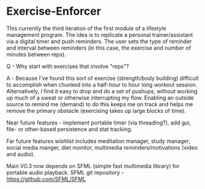 # Exercise-Enforcer

This currently the third iteration of the first module of a lifestyle management program. The idea is to replicate a personal trainer/assistant via a digital timer and push reminders. The user sets the type of reminder and interval between reminders (in this case, the exercise and number of minutes between reps).

Q - Why start with exercises that involve "reps"?

A - Because I've found this sort of exercise (strength/body building) difficult to accomplish when chunked into a half-hour to hour long workout session. Alternatively, I find it easy to drop and do a set of pushups, without working up much of a sweat or otherwise interrupting my flow. Enabling an outside source to remind me (demand) to do this keeps me on track and helps me remove the primary obstacle (exercising takes up large blocks of time).

Near future features - implement portable timer (via threading?), add gui, file- or other-based persistence and stat tracking.

Far future features wishlist includes meditation manager, study manager, social media manger, diet monitor, multimedia reminders/motivations (video and audio).

Main V0.3 now depends on SFML (simple fast multimedia library) for portable audio playback. SFML git repository - https://github.com/SFML/SFML
